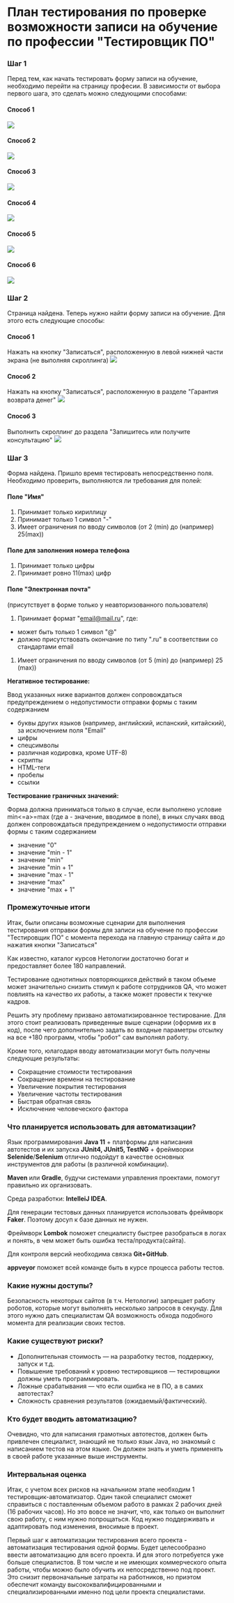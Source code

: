 # План тестирования по проверке возможности записи на обучение по профессии "Тестировщик ПО"

### Шаг 1
Перед тем, как начать тестировать форму записи на обучение, необходимо перейти на страницу професии. В зависимости от выбора первого шага, это сделать можно следующими способами:

#### Способ 1
![](pictures/firstWay.png)

#### Способ 2
![](pictures/secondWay.png)

#### Способ 3
![](pictures/thirdWay.png)

#### Способ 4
![](pictures/fourthWay.png)

#### Способ 5
![](pictures/fifthWay.png)

#### Способ 6
![](pictures/sixthWay.png)

### Шаг 2
Страница найдена. Теперь нужно найти форму записи на обучение. Для этого есть следующие способы:

#### Способ 1
Нажать на кнопку "Записаться", расположенную в левой нижней части экрана (не выполняя скроллинга)
![](pictures/first2Way.png)

#### Способ 2
Нажать на кнопку "Записаться", расположенную в разделе "Гарантия возврата денег"
![](pictures/second2Way.png)

#### Способ 3
Выполнить скроллинг до раздела "Запишитесь или получите консультацию"
![](pictures/third2Way.png)

### Шаг 3
Форма найдена. Пришло время тестировать непосредственно поля. Необходимо проверить, выполняются ли требования для полей:
#### Поле "Имя"
1. Принимает только кириллицу 
1. Принимает только 1 символ "-"
1. Имеет ограничения по вводу символов (от 2 (min) до (например) 25(max))

#### Поле для заполнения номера телефона
1. Принимает только цифры
1. Принимает ровно 11(max) цифр

#### Поле "Электронная почта"
(присутствует в форме только у неавторизованного пользователя)
1. Принимает формат "email@mail.ru", где:
* может быть только 1 символ "@"
* должно присутствовать окончание по типу ".ru" в соответствии со стандартами email
1. Имеет ограничения по вводу символов (от 5 (min) до (например) 25 (max))

**Негативное тестирование:**

Ввод указанных ниже вариантов должен сопровождаться предупреждением о недопустимости отправки формы с таким содержанием
* буквы других языков (например, английский, испанский, китайский), за исключением поля "Email"
* цифры
* спецсимволы
* различная кодировка, кроме UTF-8)
* скрипты
* HTML-теги
* пробелы
* ссылки

**Тестирование граничных значений:**

Форма должна приниматься только в случае, если выполнено условие min<=a>=max (где а - значение, вводимое в поле), в иных случаях ввод должен сопровождаться предупреждением о недопустимости отправки формы с таким содержанием
* значение "0"
* значение "min - 1"
* значение "min"
* значение "min + 1"
* значение "max - 1"
* значение "max"
* значение "max + 1"

### Промежуточные итоги
Итак, были описаны возможные сценарии для выполнения тестирования отправки формы для записи на обучение по профессии "Тестировщик ПО" с момента перехода на главную страницу сайта и до нажатия кнопки "Записаться"

Как известно, каталог курсов Нетологии достаточно богат и предоставляет более 180 направлений. 

Тестирование однотипных повторяющихся действий в таком объеме может значительно снизить стимул к работе сотрудников QA, что может повлиять на качество их работы, а также может провести к текучке кадров.

Решить эту проблему призвано автоматизированное тестирование. Для этого стоит реализовать приведенные выше сценарии (оформив их в код), после чего дополнительно задать во входные параметры отсылку на все +180 программ, чтобы "робот" сам выполнял работу.

Кроме того, юлагодаря вводу автоматизации могут быть получены следующие результаты:
* Сокращение стоимости тестирования
* Сокращение времени на тестирование
* Увеличение покрытия тестирования
* Увеличение частоты тестирования
* Быстрая обратная связь
* Исключение человеческого фактора

### Что планируется использовать для автоматизации?
Язык программирования **Java 11** + платформы для написания автотестов и их запуска **JUnit4, JUnit5, TestNG** + фреймворки **Selenide**/**Selenium** отлично подойдут в качестве основных инструментов для работы (в различной комбинации).

**Maven** или **Gradle**, будучи системами управления проектами, помогут правильно их организовать.

Среда разработки: **IntelleiJ IDEA**.

Для генерации тестовых данных планируется использовать фреймворк **Faker**. Поэтому досуп к базе данных не нужен.

Фреймворк **Lombok** поможет специалисту быстрее разобраться в логах и понять, в чем может быть ошибка теста/продукта(сайта).

Для контроля версий необходима связка **Git+GitHub**.

**appveyor** поможет всей команде быть в курсе процесса работы тестов.

### Какие нужны доступы?
Безопасность некоторых сайтов (в т.ч. Нетологии) запрещает работу роботов, которые могут выполнять несколько запросов в секунду. Для этого нужно дать специалистам QA возможность обхода подобного момента для реализации своих тестов.

### Какие существуют риски?
* Дополнительная стоимость — на разработку тестов, поддержку, запуск и т.д.
* Повышение требований к уровню тестировщиков — тестировщики должны уметь программировать.
* Ложные срабатывания — что если ошибка не в ПО, а в самих автотестах?
* Сложность сравнения результатов (ожидаемый/фактический).

### Кто будет вводить автоматизацию?
Очевидно, что для написания грамотных автотестов, должен быть привлечен специалист, знающий не только язык Java, но знакомый с написанием тестов на этом языке. Он должен знать и уметь применять в своей работе указанные выше инструменты. 

### Интервальная оценка
Итак, с учетом всех рисков на начальниом этапе необходим 1 тестировщик-автоматизатор. Один такой специалист сможет справиться с поставленным объемом работо в рамках 2 рабочих дней (16 рабочих часов). Но это вовсе не значит, что, как только он выполнит свою работу, с ним нужно попрощаться. Код нужно поддерживать и адаптировать под изменения, вносимые в проект.

Первый шаг к автоматизации тестирования всего проекта - автоматизация тестирования одной формы. Будет целесообразно ввести автоматизацию для всего проекта. И для этого потребуется уже больше специалистов. В том числе и не имеющих коммерческого опыта работы, чтобы можно было обучить их непосредственно под проект. Это снизит первоначальные затраты на работников, но приэтом обеспечит команду высококвалифицированными и специализированными именно под цели проекта специалистами.
